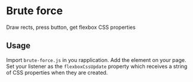 Brute force
===========
Draw rects, press button, get flexbox CSS properties


Usage
-----
Import `brute-force.js` in you rapplication. Add the
element on your page. Set your listener as the `flexboxCssUpdate`
property which receives a string of CSS properties when
they are created.


